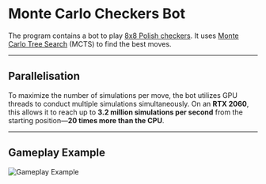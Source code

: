 # Monte Carlo Checkers Bot

The program contains a bot to play [8x8 Polish checkers](https://pl.wikipedia.org/wiki/Warcaby).
It uses [Monte Carlo Tree Search](https://en.wikipedia.org/wiki/Monte_Carlo_tree_search) (MCTS) to find the best moves.

---

## Parallelisation

To maximize the number of simulations per move, the bot utilizes GPU threads to conduct multiple simulations simultaneously.
On an **RTX 2060**, this allows it to reach up to **3.2 million simulations per second** from the starting position—**20 times more than the CPU**.

---

## Gameplay Example

![Gameplay Example](https://github.com/user-attachments/assets/10cadd83-109e-43dd-b7c8-75e94920d3d2)

